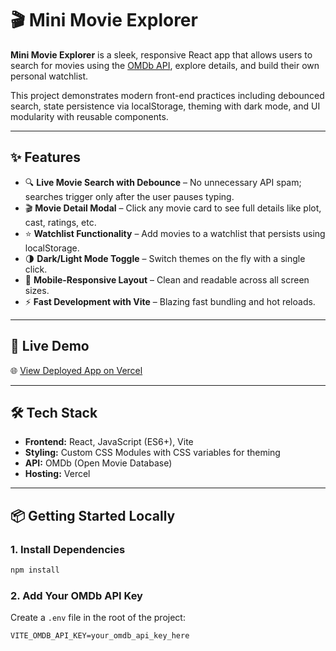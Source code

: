 # 🎬 Mini Movie Explorer

**Mini Movie Explorer** is a sleek, responsive React app that allows users to search for movies using the [OMDb API](https://www.omdbapi.com/), explore details, and build their own personal watchlist.

This project demonstrates modern front-end practices including debounced search, state persistence via localStorage, theming with dark mode, and UI modularity with reusable components.

---

## ✨ Features

- 🔍 **Live Movie Search with Debounce** – No unnecessary API spam; searches trigger only after the user pauses typing.
- 🎬 **Movie Detail Modal** – Click any movie card to see full details like plot, cast, ratings, etc.
- ⭐ **Watchlist Functionality** – Add movies to a watchlist that persists using localStorage.
- 🌗 **Dark/Light Mode Toggle** – Switch themes on the fly with a single click.
- 📱 **Mobile-Responsive Layout** – Clean and readable across all screen sizes.
- ⚡ **Fast Development with Vite** – Blazing fast bundling and hot reloads.

---

## 🚀 Live Demo

🌐 [View Deployed App on Vercel](https://mini-movie-explorer-three.vercel.app/)

---

## 🛠 Tech Stack

- **Frontend:** React, JavaScript (ES6+), Vite
- **Styling:** Custom CSS Modules with CSS variables for theming
- **API:** OMDb (Open Movie Database)
- **Hosting:** Vercel

---

## 📦 Getting Started Locally



### 1. Install Dependencies
```bash
npm install
```

### 2. Add Your OMDb API Key
Create a `.env` file in the root of the project:
```env
VITE_OMDB_API_KEY=your_omdb_api_key_here
```







